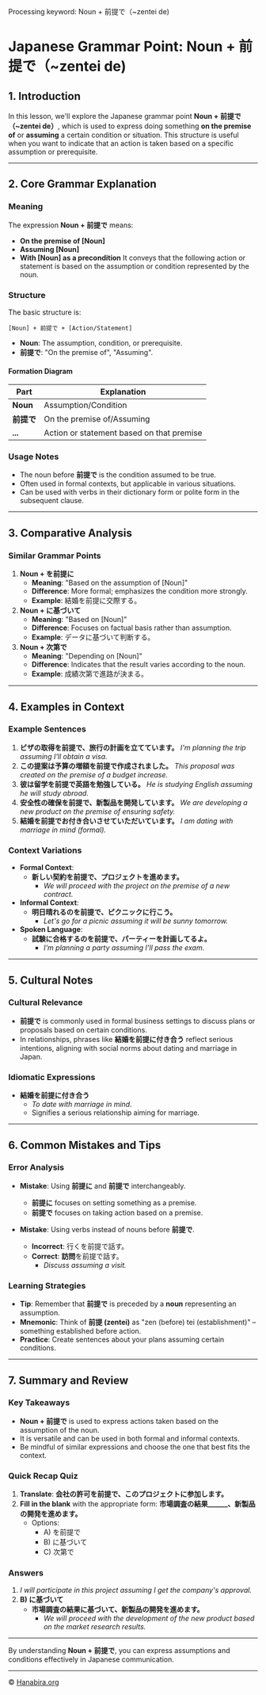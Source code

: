 Processing keyword: Noun + 前提で（~zentei de)
# Japanese Grammar Point: Noun + 前提で（~zentei de)

## 1. Introduction
In this lesson, we'll explore the Japanese grammar point **Noun + 前提で（~zentei de）**, which is used to express doing something **on the premise of** or **assuming** a certain condition or situation. This structure is useful when you want to indicate that an action is taken based on a specific assumption or prerequisite.

---
## 2. Core Grammar Explanation
### Meaning
The expression **Noun + 前提で** means:
- **On the premise of [Noun]**
- **Assuming [Noun]**
- **With [Noun] as a precondition**
It conveys that the following action or statement is based on the assumption or condition represented by the noun.
### Structure
The basic structure is:
```
[Noun] + 前提で + [Action/Statement]
```
- **Noun**: The assumption, condition, or prerequisite.
- **前提で**: "On the premise of", "Assuming".
#### Formation Diagram
| Part        | Explanation                      |
|-------------|----------------------------------|
| **Noun**    | Assumption/Condition             |
| **前提で**  | On the premise of/Assuming       |
| **...**     | Action or statement based on that premise |

### Usage Notes
- The noun before **前提で** is the condition assumed to be true.
- Often used in formal contexts, but applicable in various situations.
- Can be used with verbs in their dictionary form or polite form in the subsequent clause.
---
## 3. Comparative Analysis
### Similar Grammar Points
1. **Noun + を前提に**
   - **Meaning**: "Based on the assumption of [Noun]"
   - **Difference**: More formal; emphasizes the condition more strongly.
   - **Example**: 結婚を前提に交際する。
2. **Noun + に基づいて**
   - **Meaning**: "Based on [Noun]"
   - **Difference**: Focuses on factual basis rather than assumption.
   - **Example**: データに基づいて判断する。
3. **Noun + 次第で**
   - **Meaning**: "Depending on [Noun]"
   - **Difference**: Indicates that the result varies according to the noun.
   - **Example**: 成績次第で進路が決まる。
---
## 4. Examples in Context
### Example Sentences
1. **ビザの取得を前提で、旅行の計画を立てています。**
   *I'm planning the trip assuming I'll obtain a visa.*
2. **この提案は予算の増額を前提で作成されました。**
   *This proposal was created on the premise of a budget increase.*
3. **彼は留学を前提で英語を勉強している。**
   *He is studying English assuming he will study abroad.*
4. **安全性の確保を前提で、新製品を開発しています。**
   *We are developing a new product on the premise of ensuring safety.*
5. **結婚を前提でお付き合いさせていただいています。**
   *I am dating with marriage in mind (formal).*
### Context Variations
- **Formal Context**:
  - **新しい契約を前提で、プロジェクトを進めます。**
    - *We will proceed with the project on the premise of a new contract.*
- **Informal Context**:
  - **明日晴れるのを前提で、ピクニックに行こう。**
    - *Let's go for a picnic assuming it will be sunny tomorrow.*
- **Spoken Language**:
  - **試験に合格するのを前提で、パーティーを計画してるよ。**
    - *I'm planning a party assuming I'll pass the exam.*
---
## 5. Cultural Notes
### Cultural Relevance
- **前提で** is commonly used in formal business settings to discuss plans or proposals based on certain conditions.
- In relationships, phrases like **結婚を前提に付き合う** reflect serious intentions, aligning with social norms about dating and marriage in Japan.
### Idiomatic Expressions
- **結婚を前提に付き合う**
  - *To date with marriage in mind.*
  - Signifies a serious relationship aiming for marriage.
---
## 6. Common Mistakes and Tips
### Error Analysis
- **Mistake**: Using **前提に** and **前提で** interchangeably.
  
  - **前提に** focuses on setting something as a premise.
  - **前提で** focuses on taking action based on a premise.
- **Mistake**: Using verbs instead of nouns before **前提で**.
  - **Incorrect**: 行くを前提で話す。
  - **Correct**: **訪問**を前提で話す。
    - *Discuss assuming a visit.*
### Learning Strategies
- **Tip**: Remember that **前提で** is preceded by a **noun** representing an assumption.
- **Mnemonic**: Think of **前提 (zentei)** as "zen (before) tei (establishment)" – something established before action.
- **Practice**: Create sentences about your plans assuming certain conditions.
---
## 7. Summary and Review
### Key Takeaways
- **Noun + 前提で** is used to express actions taken based on the assumption of the noun.
- It is versatile and can be used in both formal and informal contexts.
- Be mindful of similar expressions and choose the one that best fits the context.
### Quick Recap Quiz
1. **Translate**:
   **会社の許可を前提で、このプロジェクトに参加します。**
2. **Fill in the blank** with the appropriate form:
   **市場調査の結果______、新製品の開発を進めます。**
   - Options:
     - A) を前提で
     - B) に基づいて
     - C) 次第で
### Answers
1. *I will participate in this project assuming I get the company's approval.*
2. **B) に基づいて**
   - **市場調査の結果に基づいて、新製品の開発を進めます。**
     - *We will proceed with the development of the new product based on the market research results.*
---
By understanding **Noun + 前提で**, you can express assumptions and conditions effectively in Japanese communication.


---

© [Hanabira.org](https://hanabira.org)
